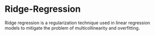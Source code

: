 # Ridge-Regression
Ridge regression is a regularization technique used in linear regression models to mitigate the problem of multicollinearity and overfitting.
